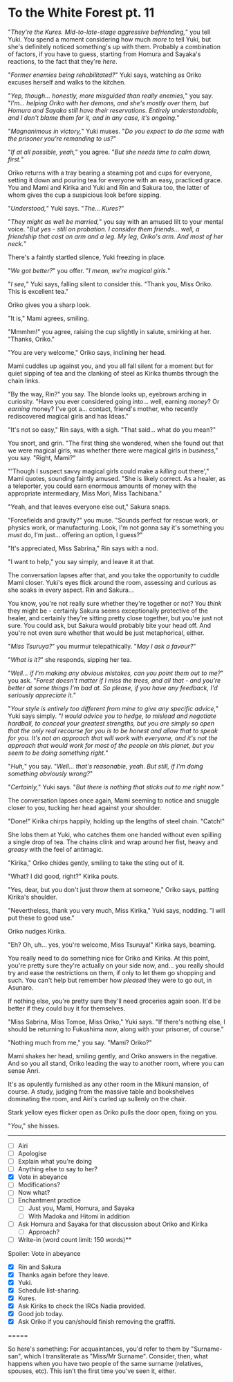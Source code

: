 # To the White Forest pt. 11

"*They're the Kures. Mid-to-late-stage aggressive befriending,*" you tell Yuki. You spend a moment considering how much *more* to tell Yuki, but she's definitely noticed something's up with them. Probably a combination of factors, if you have to guess, starting from Homura and Sayaka's reactions, to the fact that they're *here*.

"*Former enemies being rehabilitated?*" Yuki says, watching as Oriko excuses herself and walks to the kitchen.

"*Yep, though... honestly, more misguided than really enemies,*" you say. "*I'm... helping Oriko with her demons, and she's mostly over them, but Homura and Sayaka still have their reservations. Entirely understandable, and I don't blame them for it, and in any case, it's ongoing.*"

"*Magnanimous in victory,*" Yuki muses. "*Do you expect to do the same with the prisoner you're remanding to us?*"

"*If at all possible, yeah,*" you agree. "*But she needs time to calm down, first.*"

Oriko returns with a tray bearing a steaming pot and cups for everyone, setting it down and pouring tea for everyone with an easy, practiced grace. You and Mami and Kirika and Yuki and Rin and Sakura too, the latter of whom gives the cup a suspicious look before sipping.

"*Understood,*" Yuki says. "*The... Kures?*"

"*They might as well be married,*" you say with an amused lilt to your mental voice. "*But yes - still on probation. I consider them friends... well, a friendship that cost an arm and a leg. My leg, Oriko's arm. And most of her neck.*"

There's a faintly startled silence, Yuki freezing in place.

"*We got better?*" you offer. "*I mean, we're magical girls.*"

"*I see,*" Yuki says, falling silent to consider this. "Thank you, Miss Oriko. This is excellent tea."

Oriko gives you a sharp look.

"It is," Mami agrees, smiling.

"Mmmhm!" you agree, raising the cup slightly in salute, smirking at her. "Thanks, Oriko."

"You are very welcome," Oriko says, inclining her head.

Mami cuddles up against you, and you all fall silent for a moment but for quiet sipping of tea and the clanking of steel as Kirika thumbs through the chain links.

"By the way, Rin?" you say. The blonde looks up, eyebrows arching in curiosity. "Have you ever considered going into... well, earning *money*? Or *earning* money? I've got a... contact, friend's mother, who recently rediscovered magical girls and has Ideas."

"It's not so easy," Rin says, with a sigh. "That said... what do you mean?"

You snort, and grin. "The first thing she wondered, when she found out that we were magical girls, was whether there were magical girls in *business*," you say. "Right, Mami?"

"'Though I suspect savvy magical girls could make a *killing* out there'," Mami quotes, sounding faintly amused. "She is likely correct. As a healer, as a teleporter, you could earn enormous amounts of money with the appropriate intermediary, Miss Mori, Miss Tachibana."

"Yeah, and that leaves everyone else out," Sakura snaps.

"Forcefields and gravity?" you muse. "Sounds perfect for rescue work, or physics work, or manufacturing. Look, I'm not gonna say it's something you *must* do, I'm just... offering an option, I guess?"

"It's appreciated, Miss Sabrina," Rin says with a nod.

"I want to help," you say simply, and leave it at that.

The conversation lapses after that, and you take the opportunity to cuddle Mami closer. Yuki's eyes flick around the room, assessing and curious as she soaks in every aspect. Rin and Sakura...

You know, you're not really sure whether they're together or not? You *think* they might be - certainly Sakura seems exceptionally protective of the healer, and certainly they're sitting pretty close together, but you're just not sure. You could ask, but Sakura would probably bite your head off. And you're not even sure whether that would be just metaphorical, either.

"*Miss Tsuruya?*" you murmur telepathically. "*May I ask a favour?*"

"*What is it?*" she responds, sipping her tea.

"*Well... if I'm making any obvious mistakes, can you point them out to me?*" you ask. "*Forest doesn't matter if I miss the trees, and all that - and you're better at some things I'm bad at. So please, if you have any feedback, I'd seriously appreciate it.*"

"*Your style is entirely too different from mine to give any specific advice,*" Yuki says simply. "*I would advice you to hedge, to mislead and negotiate hardball, to conceal your greatest strengths, but you are simply so *open* that the only real recourse for you is to *be* honest and allow that to speak for you. It's not an approach that will work with everyone, and it's not the approach that would work *for* most of the people on this planet, but you seem to be doing something right.*"

"*Huh,*" you say. "*Well... that's reasonable, yeah. But still, if I'm doing something obviously wrong?*"

"*Certainly,*" Yuki says. "*But there is nothing that sticks out to me right now.*"

The conversation lapses once again, Mami seeming to notice and snuggle closer to you, tucking her head against your shoulder.

"Done!" Kirika chirps happily, holding up the lengths of steel chain. "Catch!"

She lobs them at Yuki, who catches them one handed without even spilling a single drop of tea. The chains clink and wrap around her fist, heavy and *greasy* with the feel of antimagic.

"Kirika," Oriko chides gently, smiling to take the sting out of it.

"What? I did good, right?" Kirika pouts.

"Yes, dear, but you don't just throw them at someone," Oriko says, patting Kirika's shoulder.

"Nevertheless, thank you very much, Miss Kirika," Yuki says, nodding. "I will put these to good use."

Oriko nudges Kirika.

"Eh? Oh, uh... yes, you're welcome, Miss Tsuruya!" Kirika says, beaming.

You really need to do something nice for Oriko and Kirika. At this point, you're pretty sure they're actually on your side now, and... you really should try and ease the restrictions on them, if only to let them go shopping and such. You can't help but remember how *pleased* they were to go out, in Asunaro.

If nothing else, you're pretty sure they'll need groceries again soon. It'd be better if they could buy it for themselves.

"Miss Sabrina, Miss Tomoe, Miss Oriko," Yuki says. "If there's nothing else, I should be returning to Fukushima now, along with your prisoner, of course."

"Nothing much from me," you say. "Mami? Oriko?"

Mami shakes her head, smiling gently, and Oriko answers in the negative. And so you all stand, Oriko leading the way to another room, where you can sense Anri.

It's as opulently furnished as any other room in the Mikuni mansion, of course. A study, judging from the massive table and bookshelves dominating the room, and Airi's curled up sullenly on the chair.

Stark yellow eyes flicker open as Oriko pulls the door open, fixing on you.

"*You*," she hisses.

---

- [ ] Airi
- [ ] Apologise
- [ ] Explain what you're doing
- [ ] Anything else to say to her?
- [x] Vote in abeyance
- [ ] Modifications?
- [ ] Now what?
- [ ] Enchantment practice
  - [ ] Just you, Mami, Homura, and Sayaka
  - [ ] With Madoka and Hitomi in addition
- [ ] Ask Homura and Sayaka for that discussion about Oriko and Kirika
  - [ ] Approach?
- [ ] Write-in (word count limit: 150 words)**

Spoiler: Vote in abeyance

- [x] Rin and Sakura
- [x] Thanks again before they leave.
- [x] Yuki.
- [x] Schedule list-sharing.
- [x] Kures.
- [x] Ask Kirika to check the IRCs Nadia provided.
- [x] Good job today.
- [x] Ask Oriko if you can/should finish removing the graffiti.

\=====​

So here's something: For acquaintances, you'd refer to them by "Surname-san", which I transliterate as "Miss/Mr Surname". Consider, then, what happens when you have two people of the same surname (relatives, spouses, etc). This isn't the first time you've seen it, either.
